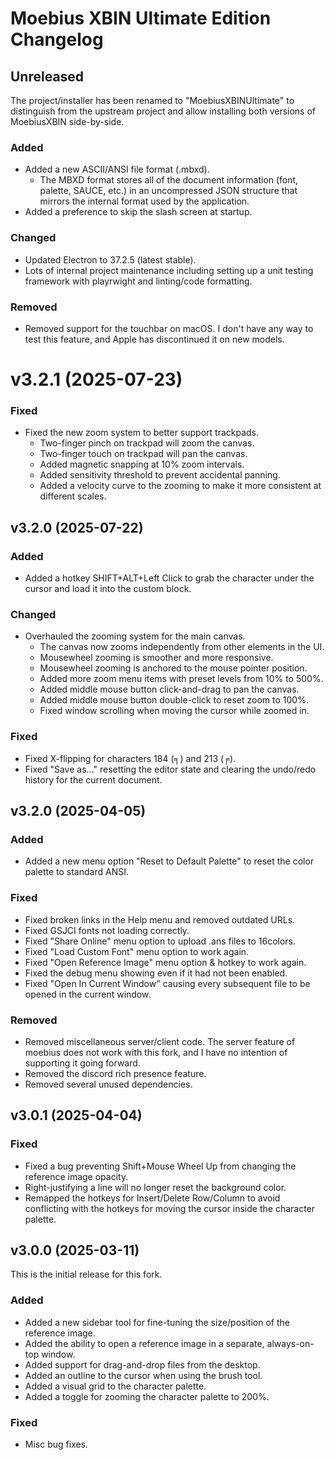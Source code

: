 # Moebius XBIN Ultimate Edition Changelog

## Unreleased

The project/installer has been renamed to "MoebiusXBINUltimate" to
distinguish from the upstream project and allow installing both
versions of MoebiusXBIN side-by-side.

### Added

- Added a new ASCII/ANSI file format (.mbxd).
    - The MBXD format stores all of the document information (font,
      palette, SAUCE, etc.) in an uncompressed JSON structure that
      mirrors the internal format used by the application.
- Added a preference to skip the slash screen at startup.

### Changed

- Updated Electron to 37.2.5 (latest stable).
- Lots of internal project maintenance including setting up a unit
  testing framework with playrwight and linting/code formatting.

### Removed

- Removed support for the touchbar on macOS. I don't have any
  way to test this feature, and Apple has discontinued it on
  new models.

# v3.2.1 (2025-07-23)

### Fixed

- Fixed the new zoom system to better support trackpads.
    - Two-finger pinch on trackpad will zoom the canvas.
    - Two-finger touch on trackpad will pan the canvas.
    - Added magnetic snapping at 10% zoom intervals.
    - Added sensitivity threshold to prevent accidental panning.
    - Added a velocity curve to the zooming to make it more
      consistent at different scales.

## v3.2.0 (2025-07-22)

### Added

- Added a hotkey SHIFT+ALT+Left Click to grab the character under the
  cursor and load it into the custom block.

### Changed

- Overhauled the zooming system for the main canvas.
    - The canvas now zooms independently from other elements in the UI.
    - Mousewheel zooming is smoother and more responsive.
    - Mousewheel zooming is anchored to the mouse pointer position.
    - Added more zoom menu items with preset levels from 10% to 500%.
    - Added middle mouse button click-and-drag to pan the canvas.
    - Added middle mouse button double-click to reset zoom to 100%.
    - Fixed window scrolling when moving the cursor while zoomed in.

### Fixed

- Fixed X-flipping for characters 184 (╕) and 213 (╒).
- Fixed "Save as..." resetting the editor state and clearing the
  undo/redo history for the current document.

## v3.2.0 (2025-04-05)

### Added

- Added a new menu option "Reset to Default Palette" to reset the
  color palette to standard ANSI.

### Fixed

- Fixed broken links in the Help menu and removed outdated URLs.
- Fixed GSJCI fonts not loading correctly.
- Fixed "Share Online" menu option to upload .ans files to 16colors.
- Fixed "Load Custom Font" menu option to work again.
- Fixed "Open Reference Image" menu option & hotkey to work again.
- Fixed the debug menu showing even if it had not been enabled.
- Fixed "Open In Current Window" causing every subsequent file to
  be opened in the current window.

### Removed

- Removed miscellaneous server/client code. The server feature of
  moebius does not work with this fork, and I have no intention of
  supporting it going forward.
- Removed the discord rich presence feature.
- Removed several unused dependencies.

## v3.0.1 (2025-04-04)

### Fixed

- Fixed a bug preventing Shift+Mouse Wheel Up from changing the reference image
  opacity.
- Right-justifying a line will no longer reset the background color.
- Remapped the hotkeys for Insert/Delete Row/Column to avoid conflicting with
  the hotkeys for moving the cursor inside the character palette.

## v3.0.0 (2025-03-11)

This is the initial release for this fork.

### Added

- Added a new sidebar tool for fine-tuning the size/position of the reference image.
- Added the ability to open a reference image in a separate, always-on-top window.
- Added support for drag-and-drop files from the desktop.
- Added an outline to the cursor when using the brush tool.
- Added a visual grid to the character palette.
- Added a toggle for zooming the character palette to 200%.

### Fixed

- Misc bug fixes.
